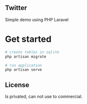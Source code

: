 ## Twitter

Simple demo using PHP Laravel 

# Get started

```bash
# create tables in sqlite
php artisan migrate

# run application
php artisan serve
```

## License

Is privated, can not use to commercial.